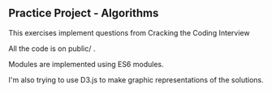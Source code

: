 ## Practice Project - Algorithms

This exercises implement questions from Cracking the Coding Interview

All the code is on public/ .

Modules are implemented using ES6 modules.

I'm also trying to use D3.js to make graphic representations of the solutions.
